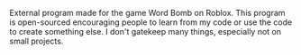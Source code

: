 External program made for the game Word Bomb on Roblox.
This program is open-sourced encouraging people to learn from my code or use the code to create something else. I don't gatekeep many things, especially not on small projects.
